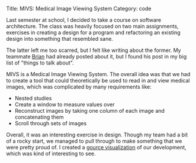 Title: MIVS: Medical Image Viewing System
Category: code

Last semester at school, I decided to take a course on software architecture. The class was heavily focused on two main assignments, exercises in creating a design for a program and refactoring an existing design into something that resembled sane.

The latter left me too scarred, but I felt like writing about the former. My teammate [Brian] had already posted about it, but I found his post in my big list of "things to talk about".

MIVS is a Medical Image Viewing System. The overall idea was that we had to create a tool that could theoretically be used to read in and view medical images, which was complicated by many requirements like:

- Nested studies
- Create a window to measure values over
- Reconstruct images by taking one column of each image and concatenating them
- Scroll through sets of images

Overall, it was an interesting exercise in design. Though my team had a bit of a rocky start, we managed to pull through to make something that we were pretty proud of. I created a [gource visualization] of our development, which was kind of interesting to see.

[Brian]: http://brianmartone.com/2014/04/10/meet-mivs-the-medical-image-viewing-system/
[gource visualization]: https://www.youtube.com/watch?v=giZLQdZQQH8
